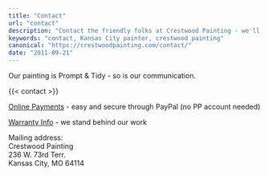 ```yaml
---
title: "Contact"
url: "contact"
description: "Contact the friendly folks at Crestwood Painting - we'll get right back to you. Or call us: 816-805-4515"
keywords: "contact, Kansas City painter, crestwood painting"
canonical: "https://crestwoodpainting.com/contact/"
date: "2011-09-21"
---
```


Our painting is Prompt & Tidy - so is our communication.

{{< contact >}}


[Online Payments](/payments/) - easy and secure through PayPal (no PP account needed)

[Warranty Info](/warranty/) - we stand behind our work

Mailing address:\
Crestwood Painting\
236 W. 73rd Terr.\
Kansas City, MO 64114
